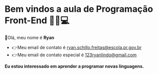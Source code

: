 # Bem vindos a aula de Programação Front-End 👦🏻💻
 👋Olá, meu nome é **Ryan**
 - 👉Meu email de contato é ryan.schillo.freitas@escola.pr.gov.br
 - 👉Meu email de contato especial é 123ryanlindo@gmail.com

**Eu estou interessado em aprender a programar novas linguagens.**
